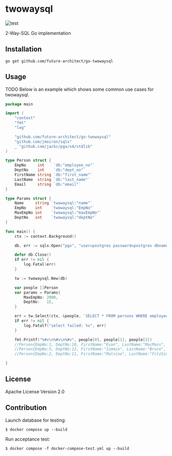 # twowaysql
![test](https://github.com/future-architect/go-twowaysql/actions/workflows/test.yml/badge.svg)


2-Way-SQL Go implementation

## Installation

```
go get github.com/future-architect/go-twowaysql 
```

## Usage

TODO Below is an example which shows some common use cases for twowaysql. 

```go
package main

import (
	"context"
	"fmt"
	"log"

	"github.com/future-architect/go-twowaysql"
	"github.com/jmoiron/sqlx"
	_ "github.com/jackc/pgx/v4/stdlib"
)

type Person struct {
	EmpNo     int    `db:"employee_no"`
	DeptNo    int    `db:"dept_no"`
	FirstName string `db:"first_name"`
	LastName  string `db:"last_name"`
	Email     string `db:"email"`
}

type Params struct {
	Name     string `twowaysql:"name"`
	EmpNo    int    `twowaysql:"EmpNo"`
	MaxEmpNo int    `twowaysql:"maxEmpNo"`
	DeptNo   int    `twowaysql:"deptNo"`
}

func main() {
	ctx := context.Background()

	db, err := sqlx.Open("pgx", "user=postgres password=postgres dbname=postgres sslmode=disable")

	defer db.Close()
	if err != nil {
		log.Fatal(err)
	}

	tw := twowaysql.New(db)

	var people []Person
	var params = Params{
		MaxEmpNo: 2000,
		DeptNo:   15,
	}

	err = tw.Select(ctx, &people, `SELECT * FROM persons WHERE employee_no < /*maxEmpNo*/1000 /* IF deptNo */ AND dept_no < /*deptNo*/1 /* END */`, &params)
	if err != nil {
		log.Fatalf("select failed: %v", err)
	}

	fmt.Printf("%#v\n%#v\n%#v", people[0], people[1], people[2])
	//Person{EmpNo:1, DeptNo:10, FirstName:"Evan", LastName:"MacMans", Email:"evanmacmans@example.com"}
	//Person{EmpNo:3, DeptNo:12, FirstName:"Jimmie", LastName:"Bruce", Email:"jimmiebruce@example.com"}
	//Person{EmpNo:2, DeptNo:11, FirstName:"Malvina", LastName:"FitzSimons", Email:"malvinafitzsimons@example.com"}

}

```

## License

Apache License Version 2.0

## Contribution

Launch database for testing:

```
$ docker compose up --build
```

Run acceptance test:

```
$ docker compose -f docker-compose-test.yml up --build
```